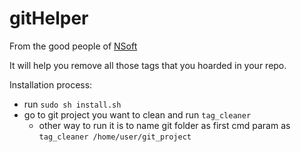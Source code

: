 # gitHelper
From the good people of [NSoft](https://www.nsoft.com)

It will help you remove all those tags that you hoarded in your repo. 

Installation process:
 - run `sudo sh install.sh`
 - go to git project you want to clean and run `tag_cleaner`
   - other way to run it is to name git folder as first cmd param as `tag_cleaner /home/user/git_project`

